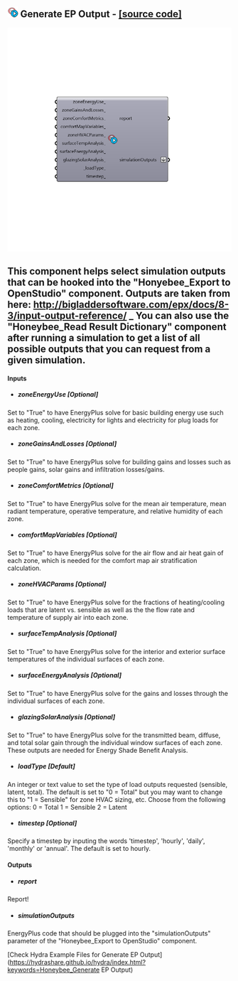 ## ![](../../images/icons/Generate_EP_Output.png) Generate EP Output - [[source code]](https://github.com/ladybug-tools/honeybee-legacy/tree/master/src/Honeybee_Generate%20EP%20Output.py)

![](../../images/components/Generate_EP_Output.png)

This component helps select simulation outputs that can be hooked into the "Honyebee_Export to OpenStudio" component.  Outputs are taken from here:
 http://bigladdersoftware.com/epx/docs/8-3/input-output-reference/
 _
 You can also use the "Honeybee_Read Result Dictionary" component after running a simulation to get a list of all possible outputs that you can request from a given simulation.
 -
 

#### Inputs
* ##### zoneEnergyUse [Optional]
Set to "True" to have EnergyPlus solve for basic building energy use such as heating, cooling, electricity for lights and electricity for plug loads for each zone.
* ##### zoneGainsAndLosses [Optional]
Set to "True" to have EnergyPlus solve for building gains and losses such as people gains, solar gains and infiltration losses/gains.
* ##### zoneComfortMetrics [Optional]
Set to "True" to have EnergyPlus solve for the mean air temperature, mean radiant temperature, operative temperature, and relative humidity of each zone.
* ##### comfortMapVariables [Optional]
Set to "True" to have EnergyPlus solve for the air flow and air heat gain of each zone, which is needed for the comfort map air stratification calculation.
* ##### zoneHVACParams [Optional]
Set to "True" to have EnergyPlus solve for the fractions of heating/cooling loads that are latent vs. sensible as well as the the flow rate and temperature of supply air into each zone.
* ##### surfaceTempAnalysis [Optional]
Set to "True" to have EnergyPlus solve for the interior and exterior surface temperatures of the individual surfaces of each zone.
* ##### surfaceEnergyAnalysis [Optional]
Set to "True" to have EnergyPlus solve for the gains and losses through the individual surfaces of each zone.
* ##### glazingSolarAnalysis [Optional]
Set to "True" to have EnergyPlus solve for the transmitted beam, diffuse, and total solar gain through the individual window surfaces of each zone.  These outputs are needed for Energy Shade Benefit Analysis.
* ##### loadType [Default]
An integer or text value to set the type of load outputs requested (sensible, latent, total).  The default is set to "0 = Total" but you may want to change this to "1 = Sensible" for zone HVAC sizing, etc.  Choose from the following options:
 0 = Total
 1 = Sensible
 2 = Latent
* ##### timestep [Optional]
Specify a timestep by inputing the words 'timestep', 'hourly', 'daily', 'monthly' or 'annual'.  The default is set to hourly.

#### Outputs
* ##### report
Report!
* ##### simulationOutputs
EnergyPlus code that should be plugged into the "simulationOutputs" parameter of the "Honeybee_Export to OpenStudio" component.


[Check Hydra Example Files for Generate EP Output](https://hydrashare.github.io/hydra/index.html?keywords=Honeybee_Generate EP Output)